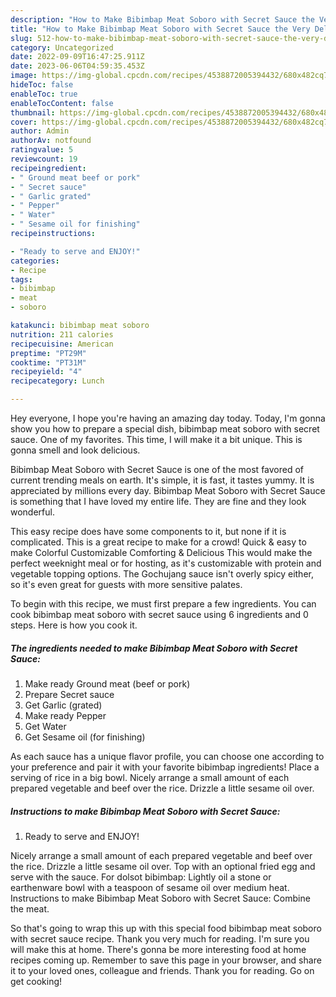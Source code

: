 ```yaml
---
description: "How to Make Bibimbap Meat Soboro with Secret Sauce the Very Delicious}"
title: "How to Make Bibimbap Meat Soboro with Secret Sauce the Very Delicious}"
slug: 512-how-to-make-bibimbap-meat-soboro-with-secret-sauce-the-very-delicious
category: Uncategorized
date: 2022-09-09T16:47:25.911Z
date: 2023-06-06T04:59:35.453Z
image: https://img-global.cpcdn.com/recipes/4538872005394432/680x482cq70/bibimbap-meat-soboro-with-secret-sauce-recipe-main-photo.jpg
hideToc: false
enableToc: true
enableTocContent: false
thumbnail: https://img-global.cpcdn.com/recipes/4538872005394432/680x482cq70/bibimbap-meat-soboro-with-secret-sauce-recipe-main-photo.jpg
cover: https://img-global.cpcdn.com/recipes/4538872005394432/680x482cq70/bibimbap-meat-soboro-with-secret-sauce-recipe-main-photo.jpg
author: Admin
authorAv: notfound
ratingvalue: 5
reviewcount: 19
recipeingredient:
- " Ground meat beef or pork"
- " Secret sauce"
- " Garlic grated"
- " Pepper"
- " Water"
- " Sesame oil for finishing"
recipeinstructions:

- "Ready to serve and ENJOY!"
categories:
- Recipe
tags:
- bibimbap
- meat
- soboro

katakunci: bibimbap meat soboro 
nutrition: 211 calories
recipecuisine: American
preptime: "PT29M"
cooktime: "PT31M"
recipeyield: "4"
recipecategory: Lunch

---
```



Hey everyone, I hope you're having an amazing day today. Today, I'm gonna show you how to prepare a special dish, bibimbap meat soboro with secret sauce. One of my favorites. This time, I will make it a bit unique. This is gonna smell and look delicious.

Bibimbap Meat Soboro with Secret Sauce is one of the most favored of current trending meals on earth. It's simple, it is fast, it tastes yummy. It is appreciated by millions every day. Bibimbap Meat Soboro with Secret Sauce is something that I have loved my entire life. They are fine and they look wonderful.

This easy recipe does have some components to it, but none if it is complicated. This is a great recipe to make for a crowd! Quick &amp; easy to make Colorful Customizable Comforting &amp; Delicious This would make the perfect weeknight meal or for hosting, as it&#39;s customizable with protein and vegetable topping options. The Gochujang sauce isn&#39;t overly spicy either, so it&#39;s even great for guests with more sensitive palates.


To begin with this recipe, we must first prepare a few ingredients. You can cook bibimbap meat soboro with secret sauce using 6 ingredients and 0 steps. Here is how you cook it.

<!--inarticleads1-->

##### The ingredients needed to make Bibimbap Meat Soboro with Secret Sauce:

1. Make ready  Ground meat (beef or pork)
1. Prepare  Secret sauce
1. Get  Garlic (grated)
1. Make ready  Pepper
1. Get  Water
1. Get  Sesame oil (for finishing)


As each sauce has a unique flavor profile, you can choose one according to your preference and pair it with your favorite bibimbap ingredients! Place a serving of rice in a big bowl. Nicely arrange a small amount of each prepared vegetable and beef over the rice. Drizzle a little sesame oil over. 

<!--inarticleads2-->

##### Instructions to make Bibimbap Meat Soboro with Secret Sauce:


1. Ready to serve and ENJOY!

Nicely arrange a small amount of each prepared vegetable and beef over the rice. Drizzle a little sesame oil over. Top with an optional fried egg and serve with the sauce. For dolsot bibimbap: Lightly oil a stone or earthenware bowl with a teaspoon of sesame oil over medium heat. Instructions to make Bibimbap Meat Soboro with Secret Sauce: Combine the meat. 

So that's going to wrap this up with this special food bibimbap meat soboro with secret sauce recipe. Thank you very much for reading. I'm sure you will make this at home. There's gonna be more interesting food at home recipes coming up. Remember to save this page in your browser, and share it to your loved ones, colleague and friends. Thank you for reading. Go on get cooking!
